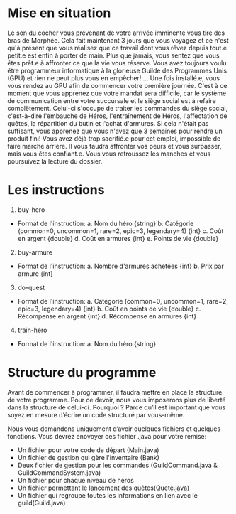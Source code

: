 # Mise en situation
Le son du cocher vous prévenant de votre arrivée imminente vous tire des bras de Morphée. Cela fait maintenant 3 jours que vous voyagez et ce n'est qu'à présent que vous réalisez que ce travail dont vous rêvez depuis tout.e petit.e est enfin à porter de main. Plus que jamais, vous sentez que vous êtes prêt.e à affronter ce que la vie vous réserve. Vous avez toujours voulu être programmeur informatique à la glorieuse Guilde des Programmes Unis (GPU) et rien ne peut plus vous en empêcher! 
... 
Une fois installé.e, vous vous rendez au GPU afin de commencer votre première journée. C'est à ce moment que vous apprenez que votre mandat sera difficile, car le système de communication entre votre succursale et le siège social est à refaire complètement. Celui-ci s'occupe de traiter les commandes du siège social, c'est-à-dire l'embauche de Héros, l'entraînement de Héros, l'affectation de quêtes, la répartition du butin et l'achat d'armures. Si cela n'était pas suffisant, vous apprenez que vous n'avez que 3 semaines pour rendre un produit fini! Vous avez déjà trop sacrifié.e pour cet emploi, impossible de faire marche arrière. Il vous faudra affronter vos peurs et vous surpasser, mais vous êtes confiant.e. Vous vous retroussez les manches et vous poursuivez la lecture du dossier.

# Les instructions
1. buy-hero
  - Format de l'instruction:
    a. Nom du héro {string}
    b. Catégorie (common=0, uncommon=1, rare=2, epic=3, legendary=4) {int}
    c. Coût en argent {double}
    d. Coût en armures {int}
    e. Points de vie {double}

2. buy-armure
  - Format de l'instruction:
    a. Nombre d'armures achetées {int}
    b. Prix par armure {int}

3. do-quest
  - Format de l'instruction:
    a. Catégorie (common=0, uncommon=1, rare=2, epic=3, legendary=4) {int}
    b. Coût en points de vie {double}
    c. Récompense en argent {int}
    d. Récompense en armures {int}

4. train-hero
  - Format de l'instruction:
    a. Nom du héro {string}
    
 # Structure du programme
Avant de commencer à programmer, il faudra mettre en place la structure de votre programme. Pour ce devoir, nous vous imposerons plus de liberté dans la structure de celui-ci. Pourquoi ? Parce qu’il est important que vous soyez en mesure d’écrire un code structuré par vous-même.

Nous vous demandons uniquement d’avoir quelques fichiers et quelques fonctions. Vous devrez enovoyer ces fichier .java pour votre remise:
* Un fichier pour votre code de départ (Main.java)
* Un fichier de gestion qui gère l'inventaire (Bank)
* Deux fichier de gestion pour les commandes (GuildCommand.java & GuildCommandSystem.java)
* Un fichier pour chaque niveau de héros
* Un fichier permettant le lancement des quêtes(Quete.java)
* Un fichier qui regroupe toutes les informations en lien avec le guild(Guild.java)
